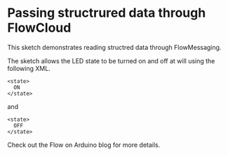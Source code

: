 # Passing structrured data through FlowCloud

This sketch demonstrates reading structred data through FlowMessaging.

The sketch allows the LED state to be turned on and off at will using the following XML.

```
<state>
  ON
</state>
```

and 

```
<state>
  OFF
</state>
```

Check out the Flow on Arduino blog for more details. 
